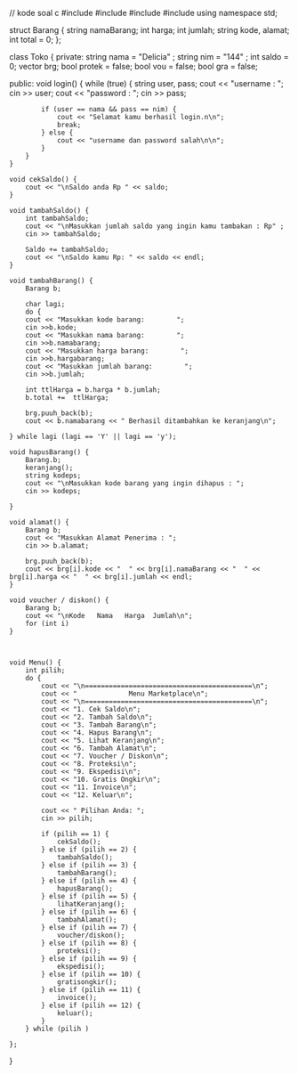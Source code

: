 // kode soal c
#include <iostream>
#include <fstream>
#include <string>
#include <vector>
using namespace std;

struct Barang {
	string namaBarang;
	int harga;
	int jumlah;
	string kode, alamat;
	int total = 0; 
};

class Toko {
private:
	string nama = "Delicia" ;
	string nim  = "144"     ;
	int saldo = 0;
	vector<Barang> brg;
	bool protek = false;
	bool vou = false;
	bool gra = false;
	
public:
	void login() {
		while (true) {
			string user, pass;
			cout << "username     : ";
			cin >> user;
			cout << "password     : ";
			cin >> pass;
			
			if (user == nama && pass == nim) {
				cout << "Selamat kamu berhasil login.n\n";
				break;
			} else {
				cout << "username dan password salah\n\n";
			}
		}
	}	
	
	void cekSaldo() {
		cout << "\nSaldo anda Rp " << saldo;
	}
	
	void tambahSaldo() {
		int tambahSaldo;
		cout << "\nMasukkan jumlah saldo yang ingin kamu tambakan : Rp" ;
		cin >> tambahSaldo;
		
		Saldo += tambahSaldo;
		cout << "\nSaldo kamu Rp: " << saldo << endl; 
	} 
	
	void tambahBarang() {
		Barang b;
		
		char lagi;
		do {
		cout << "Masukkan kode barang:        ";
		cin >>b.kode;
		cout << "Masukkan nama barang:        ";
		cin >>b.namabarang;
		cout << "Masukkan harga barang:        ";
		cin >>b.hargabarang;
		cout << "Masukkan jumlah barang:        ";
		cin >>b.jumlah;
		
		int ttlHarga = b.harga * b.jumlah; 
		b.total +=  ttlHarga;
		
		brg.puuh_back(b);
		cout << b.namabarang << " Berhasil ditambahkan ke keranjang\n";	
		
	} while lagi (lagi == 'Y' || lagi == 'y');
	
	void hapusBarang() {
		Barang.b;
		keranjang();
		string kodeps;
		cout << "\nMasukkan kode barang yang ingin dihapus : ";
		cin >> kodeps;
		
	}
	
	void alamat() {
		Barang b;
		cout << "Masukkan Alamat Penerima : ";
		cin >> b.alamat;
		
		brg.puuh_back(b);
		cout << brg[i].kode << "  " << brg[i].namaBarang << "  " << brg[i].harga << "  " << brg[i].jumlah << endl;
	}
	
	void voucher / diskon() {
		Barang b;
		cout << "\nKode   Nama   Harga  Jumlah\n";
		for (int i)
    }
    

    
	void Menu() {
		int pilih;
		do {
            cout << "\n==========================================\n";
			cout << "             Menu Marketplace\n";
			cout << "\n==========================================\n";		
			cout << "1. Cek Saldo\n";
			cout << "2. Tambah Saldo\n";
			cout << "3. Tambah Barang\n";
			cout << "4. Hapus Barang\n";
			cout << "5. Lihat Keranjang\n";
			cout << "6. Tambah Alamat\n";
			cout << "7. Voucher / Diskon\n";
			cout << "8. Proteksi\n";
			cout << "9. Ekspedisi\n";
			cout << "10. Gratis Ongkir\n";
			cout << "11. Invoice\n";
			cout << "12. Keluar\n";
			
			cout << " Pilihan Anda: ";
			cin >> pilih;
			
			if (pilih == 1) {
				cekSaldo();
			} else if (pilih == 2) {
				tambahSaldo();
			} else if (pilih == 3) {
				tambahBarang();
			} else if (pilih == 4) {
				hapusBarang();
			} else if (pilih == 5) {
				lihatKeranjang();
			} else if (pilih == 6) {
				tambahAlamat();
			} else if (pilih == 7) {
				voucher/diskon();
			} else if (pilih == 8) {
				proteksi();
			} else if (pilih == 9) {
				ekspedisi();
			} else if (pilih == 10) {
				gratisongkir();
			} else if (pilih == 11) {
				invoice();
			} else if (pilih == 12) {
				keluar();
			}
		} while (pilih )
		
	};
}




